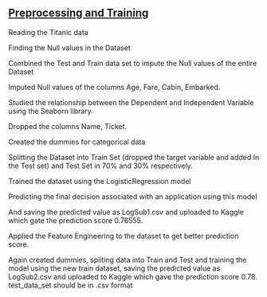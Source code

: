 <H2><B><U>Preprocessing and Training </B></U></H2>

Reading the Titanic data

Finding the Null values in the Dataset

Combined the Test and Train data set to impute the Null values of the entire Dataset

Imputed Null values of the columns Age, Fare, Cabin, Embarked.

Studied the relationship between the Dependent and Independent Variable using the Seaborn library.

Dropped the columns Name, Ticket.

Created the dummies for categorical data

Splitting the Dataset into Train Set (dropped the target variable and added In the Test set) and Test Set in 70% and 30% respectively.

Trained the dataset using the LogisticRegression model

Predicting the final decision associated with an application using this model

And saving the predicted value as LogSub1.csv and uploaded to Kaggle which gate the prediction score 0.76555.

Applied the Feature Engineering to the dataset to get better prediction score.

Again created dummies, spliting data into Train and Test and training the model using the new train dataset, saving the predicted value as LogSub2.csv and uploaded to Kaggle which gave the prediction score 0.78.
test_data_set should be in .csv format
